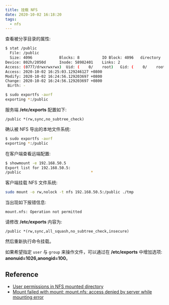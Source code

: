 ```yaml
---
title: 挂载 NFS
date: 2020-10-02 16:18:20
tags:
  - nfs
---
```


查看被分享目录的属性:

``` bash
$ stat /public
  File: /public
  Size: 4096            Blocks: 8          IO Block: 4096   directory
Device: 802h/2050d      Inode: 58982401    Links: 2
Access: (0777/drwxrwxrwx)  Uid: (    0/    root)   Gid: (    0/    root)
Access: 2020-10-02 16:25:03.129246127 +0800
Modify: 2020-10-02 16:24:56.129203697 +0800
Change: 2020-10-02 16:24:56.129203697 +0800
 Birth: -
```

``` bash
$ sudo exportfs -avrf
exporting *:/public
```

服务端 **/etc/exports** 配置如下:

``` text
/public *(rw,sync,no_subtree_check)
```

确认被 NFS 导出的本地文件系统:

``` bash
$ sudo exportfs -avrf
exporting *:/public
```

在客户端查看远端配置:

``` bash
$ showmount -e 192.168.50.5
Export list for 192.168.50.5:
/public                               *
```

客户端挂载 NFS 文件系统:

``` bash
sudo mount -o rw,nolock -t nfs 192.168.50.5:/public ./tmp
```

当出现如下报错信息:

``` text
mount.nfs: Operation not permitted
```

请修改 **/etc/exports** 内容为:

``` text
/public *(rw,sync,all_squash,no_subtree_check,insecure)
```

然后重新执行命令挂载。

如果希望指定 `user` 与 `group` 来操作文件，可以通过在 **/etc/exports** 中增加选项: **anonuid=1026,anongid=100**。

## Reference

* [User permissions in NFS mounted directory](https://unix.stackexchange.com/questions/252812/user-permissions-in-nfs-mounted-directory)
* [Mount failed with mount: mount.nfs: access denied by server while mounting error](https://access.redhat.com/solutions/3773891)
